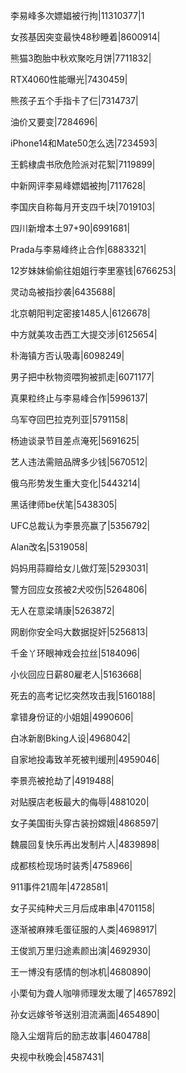 李易峰多次嫖娼被行拘|11310377|1

女孩基因突变最快48秒睡着|8600914|

熊猫3胞胎中秋欢聚吃月饼|7711832|

RTX4060性能曝光|7430459|

熊孩子五个手指卡了仨|7314737|

油价又要变|7284696|

iPhone14和Mate50怎么选|7234593|

王鹤棣虞书欣危险派对花絮|7119899|

中新网评李易峰嫖娼被拘|7117628|

李国庆自称每月开支四千块|7019103|

四川新增本土97+90|6991681|

Prada与李易峰终止合作|6883321|

12岁妹妹偷偷往姐姐行李里塞钱|6766253|

灵动岛被指抄袭|6435688|

北京朝阳判定密接1485人|6126678|

中方就美攻击西工大提交涉|6125654|

朴海镇方否认吸毒|6098249|

男子把中秋物资喂狗被抓走|6071177|

真果粒终止与李易峰合作|5996137|

乌军夺回巴拉克列亚|5791158|

杨迪谈录节目差点淹死|5691625|

艺人违法需赔品牌多少钱|5670512|

俄乌形势发生重大变化|5443214|

黑话律师be伏笔|5438305|

UFC总裁认为李景亮赢了|5356792|

Alan改名|5319058|

妈妈用蒜瓣给女儿做灯笼|5293031|

警方回应女孩被2犬咬伤|5264806|

无人在意梁靖康|5263872|

网剧你安全吗大数据捉奸|5256813|

千金丫环眼神戏会拉丝|5184096|

小伙回应日薪80雇老人|5163668|

死去的高考记忆突然攻击我|5160188|

拿错身份证的小姐姐|4990606|

白冰新剧Bking人设|4968042|

自家地投毒致羊死被判缓刑|4959046|

李景亮被抢劫了|4919488|

对贴膜店老板最大的侮辱|4881020|

女子美国街头穿古装扮嫦娥|4868597|

魏晨回复快乐再出发制片人|4839898|

成都核检现场时装秀|4758966|

911事件21周年|4728581|

女子买纯种犬三月后成串串|4701158|

逐渐被麻辣毛蛋征服的人类|4698917|

王俊凯万里归途素颜出演|4692930|

王一博没有感情的刨冰机|4680890|

小栗旬为聋人咖啡师理发太暖了|4657892|

孙女远嫁爷爷送别泪流满面|4654890|

隐入尘烟背后的励志故事|4604788|

央视中秋晚会|4587431|

